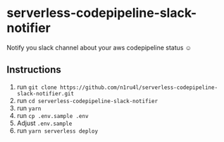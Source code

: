 # serverless-codepipeline-slack-notifier

Notify you slack channel about your aws codepipeline status ☺️

## Instructions

1. run `git clone https://github.com/n1ru4l/serverless-codepipeline-slack-notifier.git`
2. run `cd serverless-codepipeline-slack-notifier`
3. run `yarn`
4. run `cp .env.sample .env`
5. Adjust `.env.sample`
6. run `yarn serverless deploy`
